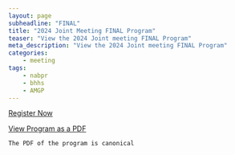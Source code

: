 ```yaml
---
layout: page
subheadline: "FINAL"
title: "2024 Joint Meeting FINAL Program"
teaser: "View the 2024 Joint meeting FINAL Program"
meta_description: "View the 2024 Joint meeting FINAL Program"
categories:
    - meeting
tags:
    - nabpr
    - bhhs
    - AMGP
---
```

[Register Now](https://nabpr.org/meetings/registration/)

[View Program as a PDF](/pdf/2024-Joint-Meeting-Program-NABPR-BHHS-AMGP.pdf)   

```The PDF of the program is canonical```
